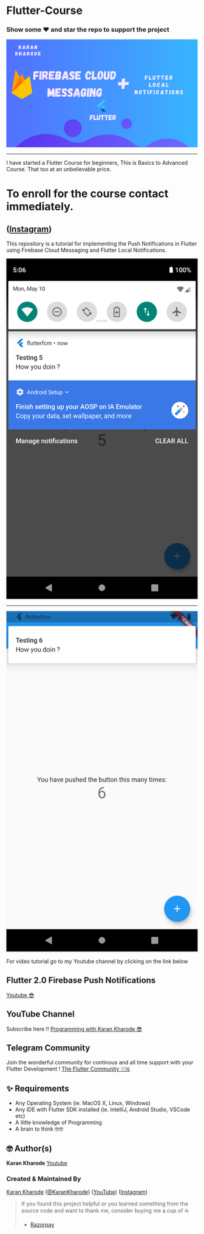 # Flutter-Course 

### Show some :heart: and star the repo to support the project

![Image](screenshots/fcm2021.png)

---
I have started a Flutter Course for beginners,
This is Basics to Advanced Course.
That too at an unbelievable price.
# To enroll for the course contact immediately.
([Instagram](https://www.instagram.com/karan_kharode))
---

This repository is a tutorial for implementing the Push Notifications in Flutter using Firebase Cloud Messaging and Flutter Local Notifications.

![Image](screenshots/ss1.png)  


---


![Image](screenshots/ss2.png)

For video tutorial go to my Youtube channel by clicking on the link below

## Flutter 2.0 Firebase Push Notifications
[Youtube 😎](https://youtu.be/pVUIU_nq8MU)


## YouTube Channel

Subscribe here !!
[Programming with Karan Kharode 😎](https://www.youtube.com/c/ProgrammingwithKaranKharode)

## Telegram Community

Join the wonderful community for continous and all time support with your Flutter Development ! 
[The Flutter Community :india:](https://karankharode.page.link/theFlutterCommunity)


## ✨ Requirements
* Any Operating System (ie. MacOS X, Linux, Windows)
* Any IDE with Flutter SDK installed (ie. IntelliJ, Android Studio, VSCode etc)
* A little knowledge of Programming
* A brain to think 🤓🤓

## 🤓 Author(s)
**Karan Kharode** [Youtube](https://www.youtube.com/c/ProgrammingwithKaranKharode)


### Created & Maintained By

[Karan Kharode](https://github.com/karankharode) ([@KaranKharode](https://www.twitter.com/KaranKharode)) ([YouTube](https://www.youtube.com/c/ProgrammingwithKaranKharode))
([Instagram](https://www.instagram.com/karan_kharode))

> If you found this project helpful or you learned something from the source code and want to thank me, consider buying me a cup of :coffee:
>     
> - [Razorpay](https://rzp.io/l/PuLyou2cv)
